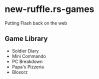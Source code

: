 # new-ruffle.rs-games

Putting Flash back on the web

## Game Library

- Soldier Diary
- Mini Commando
- PC Breakdown
- Papa's Pizzeria
- Bloxorz
